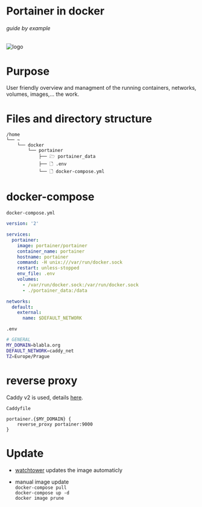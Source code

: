 # Portainer in docker

###### guide by example

![logo](https://i.imgur.com/QxnuB1g.png)

# Purpose

User friendly overview and managment of the running containers,
networks, volumes, images,... the work.

# Files and directory structure

```
/home
└── ~
    └── docker
        └── portainer
            ├── 🗁 portainer_data
            ├── 🗋 .env
            └── 🗋 docker-compose.yml
```

# docker-compose

`docker-compose.yml`
```yml
version: '2'

services:
  portainer:
    image: portainer/portainer
    container_name: portainer
    hostname: portainer
    command: -H unix:///var/run/docker.sock
    restart: unless-stopped
    env_file: .env
    volumes:
      - /var/run/docker.sock:/var/run/docker.sock
      - ./portainer_data:/data

networks:
  default:
    external:
      name: $DEFAULT_NETWORK
```

`.env`
```bash
# GENERAL
MY_DOMAIN=blabla.org
DEFAULT_NETWORK=caddy_net
TZ=Europe/Prague
```

# reverse proxy

Caddy v2 is used,
details [here](https://github.com/DoTheEvo/Caddy-v2-docker-example-setup).

`Caddyfile`
```
portainer.{$MY_DOMAIN} {
    reverse_proxy portainer:9000
}
```

# Update

  * [watchtower](https://github.com/DoTheEvo/selfhosted-apps-docker/tree/master/watchtower) updates the image automaticly

  * manual image update</br>
    `docker-compose pull`</br>
    `docker-compose up -d`</br>
    `docker image prune`
